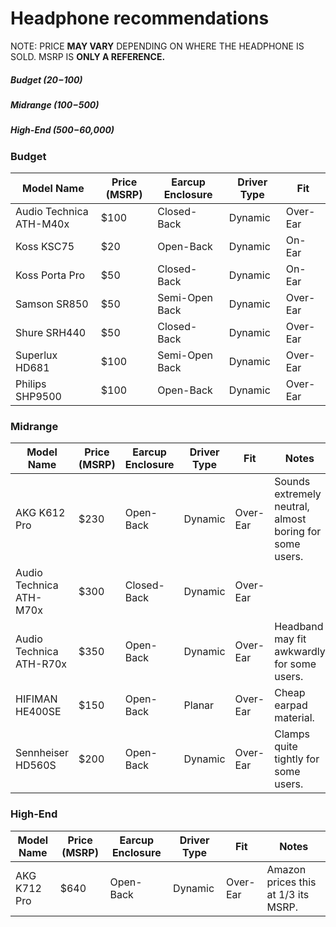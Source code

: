 # Headphone recommendations

NOTE: PRICE **MAY VARY** DEPENDING ON WHERE THE HEADPHONE IS SOLD. MSRP IS **ONLY A REFERENCE.**

##### Budget ($20-$100)
##### Midrange ($100-$500) 
##### High-End ($500-$60,000)

### Budget

| Model Name               | Price (MSRP)  | Earcup Enclosure | Driver Type | Fit      |
| ------------------------ | ------------- | ---------------- | ------------| -------- |
| Audio Technica ATH-M40x  | $100          | Closed-Back      | Dynamic     | Over-Ear |
| Koss KSC75               | $20           | Open-Back        | Dynamic     | On-Ear   |
| Koss Porta Pro           | $50           | Closed-Back      | Dynamic     | On-Ear   |
| Samson SR850             | $50           | Semi-Open Back   | Dynamic     | Over-Ear |
| Shure SRH440             | $50           | Closed-Back      | Dynamic     | Over-Ear |
| Superlux HD681           | $100          | Semi-Open Back   | Dynamic     | Over-Ear |
| Philips SHP9500          | $100          | Open-Back        | Dynamic     | Over-Ear |

### Midrange

| Model Name              | Price (MSRP) | Earcup Enclosure | Driver Type | Fit       | Notes
| ----------------------- | ------------ | ---------------- | ------------| --------- | --------------
| AKG K612 Pro            | $230         | Open-Back        | Dynamic     | Over-Ear  | Sounds extremely neutral, almost boring for some users.
| Audio Technica ATH-M70x | $300         | Closed-Back      | Dynamic     | Over-Ear  | 
| Audio Technica ATH-R70x | $350         | Open-Back        | Dynamic     | Over-Ear  | Headband may fit awkwardly for some users.
| HIFIMAN HE400SE         | $150         | Open-Back        | Planar      | Over-Ear  | Cheap earpad material.
| Sennheiser HD560S       | $200         | Open-Back        | Dynamic     | Over-Ear  | Clamps quite tightly for some users.

### High-End

| Model Name               | Price (MSRP)  | Earcup Enclosure | Driver Type | Fit       | Notes                               |
| ------------------------ | ------------- | ---------------- | ------------| --------- | ----------------------------------- |
| AKG K712 Pro             | $640          | Open-Back        | Dynamic     | Over-Ear  | Amazon prices this at 1/3 its MSRP. |










